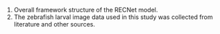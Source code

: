 1. Overall framework structure of the RECNet model.
2. The zebrafish larval image data used in this study was collected from literature and other sources.
